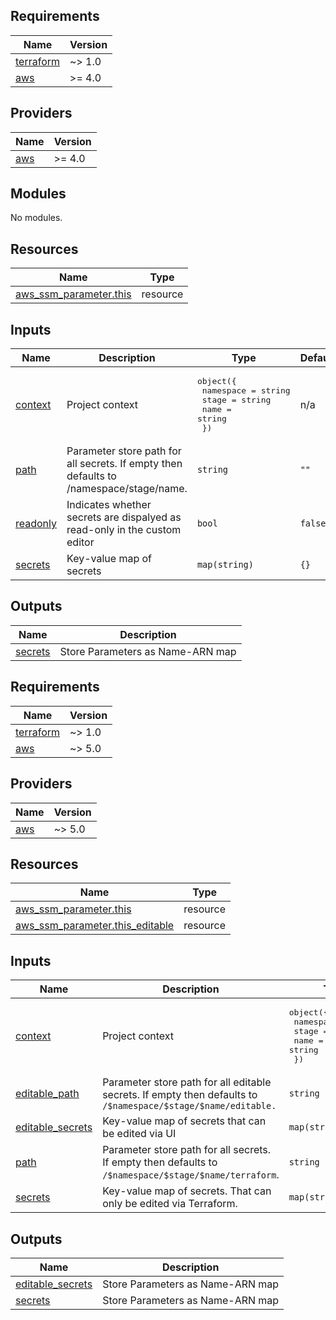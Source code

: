 ## Requirements

| Name | Version |
|------|---------|
| <a name="requirement_terraform"></a> [terraform](#requirement\_terraform) | ~> 1.0 |
| <a name="requirement_aws"></a> [aws](#requirement\_aws) | >= 4.0 |

## Providers

| Name | Version |
|------|---------|
| <a name="provider_aws"></a> [aws](#provider\_aws) | >= 4.0 |

## Modules

No modules.

## Resources

| Name | Type |
|------|------|
| [aws_ssm_parameter.this](https://registry.terraform.io/providers/hashicorp/aws/latest/docs/resources/ssm_parameter) | resource |

## Inputs

| Name | Description | Type | Default | Required |
|------|-------------|------|---------|:--------:|
| <a name="input_context"></a> [context](#input\_context) | Project context | <pre>object({<br>    namespace = string<br>    stage     = string<br>    name      = string<br>  })</pre> | n/a | yes |
| <a name="input_path"></a> [path](#input\_path) | Parameter store path for all secrets. If empty then defaults to /namespace/stage/name. | `string` | `""` | no |
| <a name="input_readonly"></a> [readonly](#input\_readonly) | Indicates whether secrets are dispalyed as read-only in the custom editor | `bool` | `false` | no |
| <a name="input_secrets"></a> [secrets](#input\_secrets) | Key-value map of secrets | `map(string)` | `{}` | no |

## Outputs

| Name | Description |
|------|-------------|
| <a name="output_secrets"></a> [secrets](#output\_secrets) | Store Parameters as Name-ARN map |

<!-- BEGIN_TF_DOCS -->
## Requirements

| Name | Version |
|------|---------|
| <a name="requirement_terraform"></a> [terraform](#requirement\_terraform) | ~> 1.0 |
| <a name="requirement_aws"></a> [aws](#requirement\_aws) | ~> 5.0 |

## Providers

| Name | Version |
|------|---------|
| <a name="provider_aws"></a> [aws](#provider\_aws) | ~> 5.0 |

## Resources

| Name | Type |
|------|------|
| [aws_ssm_parameter.this](https://registry.terraform.io/providers/hashicorp/aws/latest/docs/resources/ssm_parameter) | resource |
| [aws_ssm_parameter.this_editable](https://registry.terraform.io/providers/hashicorp/aws/latest/docs/resources/ssm_parameter) | resource |

## Inputs

| Name | Description | Type | Default | Required |
|------|-------------|------|---------|:--------:|
| <a name="input_context"></a> [context](#input\_context) | Project context | <pre>object({<br>    namespace = string<br>    stage     = string<br>    name      = string<br>  })</pre> | n/a | yes |
| <a name="input_editable_path"></a> [editable\_path](#input\_editable\_path) | Parameter store path for all editable secrets. If empty then defaults to `/$namespace/$stage/$name/editable.` | `string` | `""` | no |
| <a name="input_editable_secrets"></a> [editable\_secrets](#input\_editable\_secrets) | Key-value map of secrets that can be edited via UI | `map(string)` | `{}` | no |
| <a name="input_path"></a> [path](#input\_path) | Parameter store path for all secrets. If empty then defaults to `/$namespace/$stage/$name/terraform`. | `string` | `""` | no |
| <a name="input_secrets"></a> [secrets](#input\_secrets) | Key-value map of secrets. That can only be edited via Terraform. | `map(string)` | `{}` | no |

## Outputs

| Name | Description |
|------|-------------|
| <a name="output_editable_secrets"></a> [editable\_secrets](#output\_editable\_secrets) | Store Parameters as Name-ARN map |
| <a name="output_secrets"></a> [secrets](#output\_secrets) | Store Parameters as Name-ARN map |
<!-- END_TF_DOCS -->